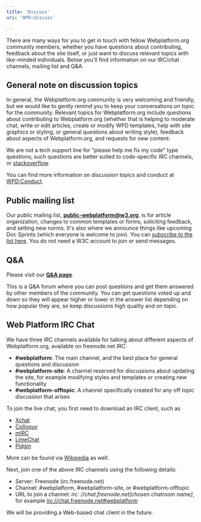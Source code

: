```yaml
---
title: 'Discuss'
uri: 'WPD:discuss'

---
```

There are many ways for you to get in touch with fellow Webplatform.org community members, whether you have questions about contributing, feedback about the site itself, or just want to discuss relevant topics with like-minded individuals. Below you'll find information on our IRC/chat channels, mailing list and Q&A.

## General note on discussion topics

In general, the Webplatform.org community is very welcoming and friendly, but we would like to gently remind you to keep your conversations *on topic* for the community. Relevant topics for Webplatform.org include questions about contributing to Webplatform.org (whether that is helping to moderate chat, write or edit articles, create or modify WPD templates, help with site graphics or styling, or general questions about writing style), feedback about aspects of Webplatform.org, and requests for new content.

We are not a tech support line for "please help me fix my code" type questions; such questions are better suited to code-specific IRC channels, or [stackoverflow](http://www.stackoverflow.com).

You can find more information on discussion topics and conduct at [WPD:Conduct](/WPD:Conduct).

## Public mailing list

Our public mailing list, **<public-webplatform@w3.org>**, is for article organization, changes to common templates or forms, soliciting feedback, and setting new norms. It's also where we announce things like upcoming Doc Sprints (which everyone is welcome to join). You can [subscribe to the list here](http://lists.w3.org/Archives/Public/public-webplatform/). You do not need a W3C account to join or send messages.

## Q&A

Please visit our **[Q&A page](http://talk.webplatform.org/forums/)**.

This is a Q&A forum where you can post questions and get them answered by other members of the community. You can get questions voted up and down so they will appear higher or lower in the answer list depending on how popular they are, so keep discussions high quality and on topic.

## Web Platform IRC Chat

We have three IRC channels available for talking about different aspects of Webplatform.org, available on freenode.net IRC:

-   **\#webplatform**: The main channel, and the best place for general questions and discussion
-   **\#webplatform-site**: A channel reserved for discussions about updating the site, for example modifying styles and templates or creating new functionality
-   **\#webplatform-offtopic**: A channel specifically created for any off topic discussion that arises

To join the live chat, you first need to download an IRC client, such as

-   [Xchat](http://xchat.org/)
-   [Colloquy](http://colloquy.info/)
-   [mIRC](http://www.mirc.com/)
-   [LimeChat](http://limechat.net/mac/)
-   [Pidgin](http://pidgin.im/)

More can be found via [Wikipedia](http://en.wikipedia.org/wiki/Comparison_of_Internet_Relay_Chat_clients) as well.

Next, join one of the above IRC channels using the following details:

-   Server: Freenode (irc.freenode.net)
-   Channel: \#webplatform, \#webplatform-site, or \#webplatform-offtopic
-   URL to join a channel: *irc: //chat.freenode.net[chosen chatroom name]*, for example <irc://chat.freenode.net#webplatform>

We will be providing a Web-based chat client in the future.
